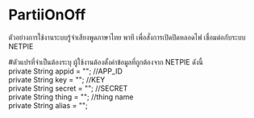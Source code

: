 # PartiiOnOff
ตัวอย่างการใช้งานระบบรู้จำเสียงพูดภาษาไทย พาที เพื่อสั่งการเปิดปิดหลอดไฟ เชื่อมต่อกับระบบ NETPIE

#ตัวแปรที่จำเป็นต้องระบุ ผู้ใช้งานต้องตั้งค่าข้อมูลที่ถูกต้องจาก NETPIE ดังนี้ <br>
private String appid = ""; //APP_ID <br />
private String key = ""; //KEY <br />
private String secret = ""; //SECRET <br />
private String thing = ""; //thing name <br />
private String alias = ""; <br />
